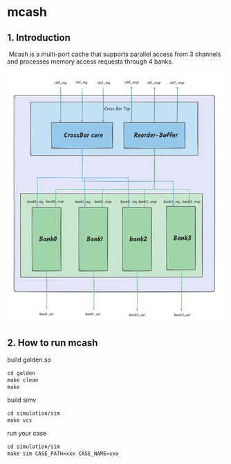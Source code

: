 # mcash
## 1. Introduction

​	Mcash is a multi-port cache that supports parallel access from 3 channels and processes memory access requests through 4 banks.

![mcash_top](./images/mcash_top.png)


## 2. How to run mcash

build golden.so 
```shell
cd golden
make clean
make
```
build simv

```shell
cd simulation/sim
make vcs
```
run your case
```shell
cd simulation/sim
make sim CASE_PATH=xxx CASE_NAME=xxx
```

